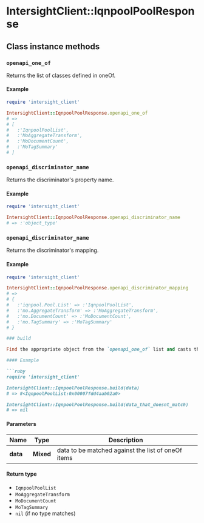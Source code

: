 # IntersightClient::IqnpoolPoolResponse

## Class instance methods

### `openapi_one_of`

Returns the list of classes defined in oneOf.

#### Example

```ruby
require 'intersight_client'

IntersightClient::IqnpoolPoolResponse.openapi_one_of
# =>
# [
#   :'IqnpoolPoolList',
#   :'MoAggregateTransform',
#   :'MoDocumentCount',
#   :'MoTagSummary'
# ]
```

### `openapi_discriminator_name`

Returns the discriminator's property name.

#### Example

```ruby
require 'intersight_client'

IntersightClient::IqnpoolPoolResponse.openapi_discriminator_name
# => :'object_type'
```

### `openapi_discriminator_name`

Returns the discriminator's mapping.

#### Example

```ruby
require 'intersight_client'

IntersightClient::IqnpoolPoolResponse.openapi_discriminator_mapping
# =>
# {
#   :'iqnpool.Pool.List' => :'IqnpoolPoolList',
#   :'mo.AggregateTransform' => :'MoAggregateTransform',
#   :'mo.DocumentCount' => :'MoDocumentCount',
#   :'mo.TagSummary' => :'MoTagSummary'
# }

### build

Find the appropriate object from the `openapi_one_of` list and casts the data into it.

#### Example

```ruby
require 'intersight_client'

IntersightClient::IqnpoolPoolResponse.build(data)
# => #<IqnpoolPoolList:0x00007fdd4aab02a0>

IntersightClient::IqnpoolPoolResponse.build(data_that_doesnt_match)
# => nil
```

#### Parameters

| Name | Type | Description |
| ---- | ---- | ----------- |
| **data** | **Mixed** | data to be matched against the list of oneOf items |

#### Return type

- `IqnpoolPoolList`
- `MoAggregateTransform`
- `MoDocumentCount`
- `MoTagSummary`
- `nil` (if no type matches)

